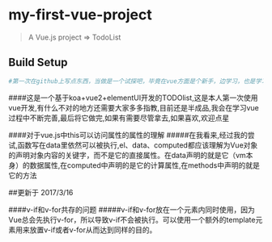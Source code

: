 # my-first-vue-project

> A Vue.js project => TodoList

## Build Setup

``` bash
#第一次在github上写点东西，当做是一个试探吧，毕竟在vue方面是个新手，边学习，也是学习开始在github上写一点东西
```

####这是一个基于koa+vue2+elementUI开发的TODOlist,这是本人第一次使用vue开发,有什么不对的地方还需要大家多多指教,目前还是半成品,我会在学习vue过程中不断完善,最后将它做完,如果有需要尽管拿去,如果喜欢,欢迎点星

####对于vue.js中this可以访问属性的属性的理解
#####在我看来,经过我的尝试,函数写在data里依然可以被执行,el、data、computed都应该理解为Vue对象的声明对象内容的关键字，而不是它的直接属性。在data声明的就是它（vm本身）的数据属性,在computed中声明的是它的计算属性,在methods中声明的就是它的方法

##更新于 2017/3/16

####v-if和v-for共存的问题
#####v-if和v-for放在一个元素内同时使用，因为Vue总会先执行v-for，所以导致v-if不会被执行。可以使用一个额外的template元素用来放置v-if或者v-for从而达到同样的目的。
